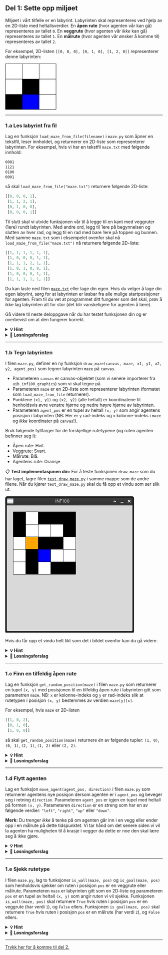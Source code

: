 ## Del 1: Sette opp miljøet

Miljøet i vårt tilfelle er en labyrint. Labyrinten skal representeres ved hjelp av en 2D-liste med heltallsverdier. En **åpen rute** (hvor agenten vår kan gå) representeres av tallet `0`. En **veggrute** (hvor agenten vår *ikke* kan gå) representeres av tallet `1`. En **målrute** (hvor agenten vår ønsker å komme til) representeres av tallet `2`. 

For eksempel, 2D-listen `[[0, 0, 0], [0, 1, 0], [1, 2, 0]]` representerer denne labyrinten:

![Eksempel på en liten labyrint.](./img/small_example_maze.png)

---

### 1.a Les labyrint fra fil 
Lag en funksjon `load_maze_from_file(filename)` i `maze.py` som åpner en tekstfil, leser innholdet, og returnerer en 2D-liste som representerer labyrinten. For eksempel, hvis vi har en tekstfil `maze.txt` med følgende innhold: 

```
0001
1121
0100
0001
```

så skal `load_maze_from_file("maze.txt")` returnere følgende 2D-liste:

```python
[[0, 0, 0, 1],
 [1, 1, 2, 1], 
 [0, 1, 0, 0],
 [0, 0, 0, 1]]
```

Til slutt skal vi utvide funksjonen vår til å legge til en kant med veggruter (1ere) rundt labyrinten. Med andre ord, legg til 1ere på begynnelsen og slutten av hver rad, og legg til en rad med bare 1ere på toppen og bunnen. Med samme `maze.txt` som i eksempelet ovenfor skal nå `load_maze_from_file("maze.txt")` nå returnere følgende 2D-liste:

```python
[[1, 1, 1, 1, 1, 1],
 [1, 0, 0, 0, 1, 1], 
 [1, 1, 1, 2, 1, 1], 
 [1, 0, 1, 0, 0, 1], 
 [1, 0, 0, 0, 1, 1], 
 [1, 1, 1, 1, 1, 1]]
```

Du kan laste ned filen [`maze.txt`](./maze.txt) eller lage din egen. Hvis du velger å lage din egen labyrint, sørg for at labyrinten er løsbar fra alle mulige startposisjoner for agenten. Fram til du vet at programmet ditt fungerer som det skal, prøv å ikke lag labyrinten alt for stor (det blir vanskeligere for agenten å lære).

Gå videre til neste deloppgave når du har testet funksjonen din og er overbevist om at den fungerer korrekt.

<details>
  <summary><b>&#128161; Hint</b></summary>

  - Bruk `with open(filename, "r") as f:` når du skal lese tekstfilen.
  - Iterer over linjene i filen ved å bruke `readlines()`. For eksempel: `for line in f.readlines():`.
  - Du kan bruke `+` til å sette sammen lister. For eksempel: `[1] + [1, 0, 1] + [0]` gir listen `[1, 1, 0, 1, 0]` og `[[1, 1]] + [[1, 0], [0, 1]] + [[0, 0]]` gir listen `[[1, 1], [1, 0], [0, 1], [0, 0]]`.

</details>

<details>
  <summary><b>&#129528; Løsningsforslag</b></summary>
  
```python
def load_maze_from_file(filename):
    maze = []
    with open(filename, "r") as f:
        for line in f.readlines():
            maze.append([1] + list(map(int, line.strip())) + [1])

    full_row = [[1] * len(maze[0])]
    return full_row + maze + full_row
```

</details>

---

### 1.b Tegn labyrinten 
I filen `maze.py`, definer en ny funksjon `draw_maze(canvas, maze, x1, y1, x2, y2, agent_pos)` som tegner labyrinten `maze` på `canvas`. 

- Parameteren `canvas` er canvas-objektet (som vi senere importerer fra `uib_inf100_graphics`) som vi skal tegne på.
- Parameteren `maze` er en 2D-liste som representerer labyrinten (formatet som `load_maze_from_file` returnerer).
- Punktene `(x1, y1)` og `(x2, y2)` (alle heltall) er koordinatene til henholdsvis øvre venstre hjørne og nedre høyre hjørne av labyrinten. 
- Parameteren `agent_pos` er en tupel av heltall `(x, y)` som angir agentens posisjon i labyrinten (NB: Her er `y` rad-indeks og `x` kolonne-indeks i `maze` og *ikke* koordinater på `canvas`!).

Bruk følgende fyllfarger for de forskjellige rutetypene (og ruten agenten befinner seg i):
- Åpen rute: Hvit. 
- Veggrute: Svart.
- Målrute: Blå.
- Agentens rute: Oransje.

&#128203; **Test implementasjonen din:** For å teste funksjonen `draw_maze` som du har laget, lagre filen [`test_draw_maze.py`](./tests/test_draw_maze.py) i samme mappe som de andre filene. Når du kjører `test_draw_maze.py` skal du få opp et vindu som ser slik ut:

![Eksempel test av funksjonen draw_maze.](./img/test_draw_maze.png)

Hvis du får opp et vindu helt likt som det i bildet ovenfor kan du gå videre.

<details>
  <summary><b>&#128161; Hint</b></summary>
  
- Regn ut hvor mange rader og kolonner vi har og bruk dette til å regne ut høyden og bredden til hver rute i labyrinten.
- Bruk en nøstet for-løkke når du tegner rutene.
- For å tegne en rute på `canvas`, bruk funksjonen `canvas.create_rectangle(left, top, right, bottom, fill)` fra `uib_inf100_graphics`.
- Bruk verdien av `maze[i][j]` for å bestemme fargen ruten skal ha.

</details>

<details>
  <summary><b>&#129528; Løsningsforslag</b></summary>
  
```python
def draw_maze(canvas, maze, x1, y1, x2, y2, agent_pos):
    n_row, n_col = len(maze), len(maze[0])
    dx, dy = (x2 - x1) / n_col, (y2 - y1) / n_row

    for i in range(n_row):
        for j in range(n_col):
            top = y1 + dy * i
            left = x1 + dx * j
            bottom = top + dy
            right = left + dx

            if maze[i][j] == 1:
                fill = "black"
            elif maze[i][j] == 2:
                fill = "blue"
            else:
                fill = "white"

            if (j, i) == agent_pos:
                fill = "orange"

            canvas.create_rectangle(left, top, right, bottom, fill=fill)
```
</details>

---

### 1.c Finn en tilfeldig åpen rute

Lag en funksjon `get_random_position(maze)` i filen `maze.py` som returnerer en tupel `(x, y)` med posisjonen til en tilfeldig åpen rute i labyrinten gitt som parametren `maze`. NB: `x` er kolonne-indeks og `y` er rad-indeks slik at rutetypen i posisjon `(x, y)` bestemmes av verdien `maze[y][x]`.

For eksempel, hvis `maze` er 2D-listen
```python
[[1, 0, 2],
 [0, 1, 0],
 [1, 0, 0]]
```
så skal `get_random_position(maze)` returnere *én* av følgende tupler: `(1, 0)`, `(0, 1)`, `(2, 1)`, `(1, 2)` eller `(2, 2)`.

<details>
  <summary><b>&#128161; Hint</b></summary>
  
  - Importer `random` ved å legge til `import random` i begynnelsen av `maze.py`.
  - Bruk `random.randrange(a, b)` for å få et tilfeldig heltall mellom `a` og `b - 1`.
  - Bruk en while-løkke og returner når du finner en åpen rute.

</details>

<details>
  <summary><b>&#129528; Løsningsforslag</b></summary>

```python
def get_random_position(maze):
    n_row, n_col = len(maze), len(maze[0])
    while True:
        x, y = random.randrange(0, n_col), random.randrange(0, n_row)
        if maze[y][x] == 0:
            return (x, y)
```
 
</details>

---

### 1.d Flytt agenten

Lag en funksjon `move_agent(agent_pos, direction)` i filen `maze.py` som returnerer agentens nye posisjon dersom agenten er i `agent_pos` og beveger seg i retning `direction`. Parameteren `agent_pos` er igjen en tupel med heltall på formen `(x, y)`. Parameteren `direction` er en streng som har en av følgende verdier: `"left"`, `"right"`, `"up"` eller `"down"`.

**Merk:** Du trenger *ikke* å tenke på om agenten går inn i en vegg eller ender opp i en målrute på dette tidspunktet. Vi tar hånd om det senere siden vi vil la agenten ha muligheten til å krasje i vegger da dette er noe den skal lære seg å ikke gjøre.

<details>
  <summary><b>&#128161; Hint</b></summary>

Du kan bruke "early return" for å gjøre koden din lettere å lese. For eksempel funksjonen `foo(bar)` nedenfor returnerer 1 hvis bar har verdien "hello", 2 hvis bar har verdien "world" og 0 ellers.

```python
def foo(bar):
    if bar == "hello":
        return 1
    if bar == "world":
        return 2
    return 0
```

</details>

<details>
  <summary><b>&#129528; Løsningsforslag</b></summary>

```python
def move_agent(agent_pos, direction):
    x, y = agent_pos
    if direction == "left":
        return (x - 1, y)
    if direction == "right":
        return (x + 1, y)
    if direction == "up":
        return (x, y - 1)
    if direction == "down":
        return (x, y + 1)
    return agent_pos
```
 
</details>

---

### 1.e Sjekk rutetype

I filen `maze.py`, lag to funksjoner `is_wall(maze, pos)` og `is_goal(maze, pos)` som henholdsvis sjekker om ruten i posisjon `pos` er en veggrute eller målrute. Parameteren `maze` er labyrinten gitt som en 2D-liste og parameteren `pos` er en tupel av heltall `(x, y)` som angir ruten vi vil sjekke. Funksjonen `is_wall(maze, pos)` skal returnere `True` hvis ruten i posisjon `pos` er en veggrute (har verdi `1`), og `False` ellers. Funksjonen `is_goal(maze, pos)` skal returnere `True` hvis ruten i posisjon `pos` er en målrute (har verdi `2`), og `False` ellers.

<details>
  <summary><b>&#128161; Hint</b></summary>

  - Pakk ut tupelen `pos` som `x, y = pos` og sjekk verdien av `maze[y][x]`.

</details>

<details>
  <summary><b>&#129528; Løsningsforslag</b></summary>

```python
def is_wall(maze, pos):
    x, y = pos
    return maze[y][x] == 1

def is_goal(maze, pos):
    x, y = pos
    return maze[y][x] == 2
```
  
</details>

---

[Trykk her for å komme til del 2.](./part_2.md)
